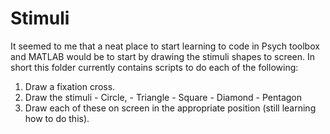 # Stimuli  
It seemed to me that a neat place to start learning to code in Psych toolbox and MATLAB would be to start by drawing the stimuli
shapes to screen. In short this folder currently contains scripts to do each of the following:  
  1. Draw a fixation cross.  
  2. Draw the stimuli
    - Circle, 
    - Triangle 
    - Square
    - Diamond
    - Pentagon  
  3. Draw each of these on screen in the appropriate position (still learning how to do this).  
